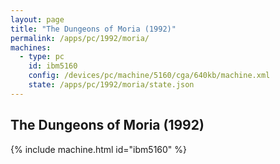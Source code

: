 ```yaml
---
layout: page
title: "The Dungeons of Moria (1992)"
permalink: /apps/pc/1992/moria/
machines:
  - type: pc
    id: ibm5160
    config: /devices/pc/machine/5160/cga/640kb/machine.xml
    state: /apps/pc/1992/moria/state.json
---
```


The Dungeons of Moria (1992)
---

{% include machine.html id="ibm5160" %}
